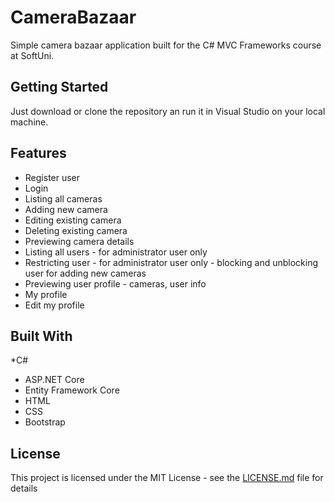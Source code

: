 # CameraBazaar

Simple camera bazaar application built for the C# MVC Frameworks course at SoftUni.

## Getting Started

Just download or clone the repository an run it in Visual Studio on your local machine.

## Features

* Register user
* Login
* Listing all cameras
* Adding new camera
* Editing existing camera
* Deleting existing camera
* Previewing camera details
* Listing all users - for administrator user only
* Restricting user - for administrator user only - blocking and unblocking user for adding new cameras
* Previewing user profile - cameras, user info
* My profile
* Edit my profile

## Built With

*C#
* ASP.NET Core
* Entity Framework Core
* HTML
* CSS
* Bootstrap

## License

This project is licensed under the MIT License - see the [LICENSE.md](LICENSE.md) file for details

